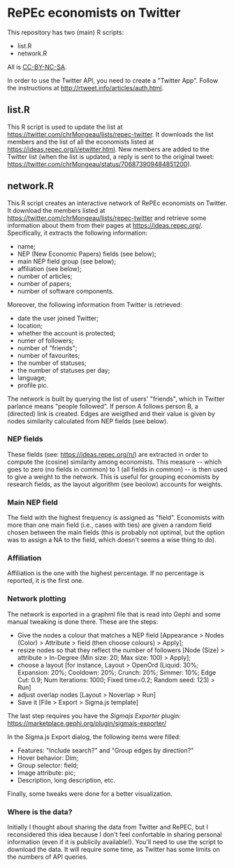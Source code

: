 # RePEc economists on Twitter

This repository has two (main) R scripts:

* list.R
* network.R

All is [CC-BY-NC-SA](http://creativecommons.org/licenses/by-nc-sa/4.0/).

In order to use the Twitter API, you need to create a "Twitter App". Follow
the instructions at <http://rtweet.info/articles/auth.html>.

## list.R

This R script is used to update the list at
<https://twitter.com/chrMongeau/lists/repec-twitter>.
It downloads the list members and the list of all the economists listed at
<https://ideas.repec.org/i/etwitter.html>. New members are added to the
Twitter list (when the list is updated, a reply is sent to the original
tweet: <https://twitter.com/chrMongeau/status/706873909484851200>).

## network.R

This R script creates an interactive network of RePEc economists on Twitter.
It download the members listed at
<https://twitter.com/chrMongeau/lists/repec-twitter> and retrieve some
information about them from their pages at <https://ideas.repec.org/>.
Specifically, it extracts the following information:

* name;
* NEP (New Economic Papers) fields (see below);
* main NEP field group (see below);
* affiliation (see below);
* number of articles;
* number of papers;
* number of software components.

Moreover, the following information from Twitter is retrieved:

* date the user joined Twitter;
* location;
* whether the account is protected;
* numer of followers;
* number of "friends";
* number of favourites;
* the number of statuses;
* the number of statuses per day;
* language;
* profile pic.

The network is built by querying the list of users' "friends", which in
Twitter parlance means "people followed". If person A follows person B, a
(directed) link is created. Edges are weigthed and their value is given by
nodes similarity calculated from NEP fields (see below).

### NEP fields

These fields (see: <https://ideas.repec.org/n/>) are extracted in order to
compute the (cosine) similarity among economists. This measure -- which goes
to zero (no fields in common) to 1 (all fields in common) -- is then used to
give a weight to the network. This is useful for grouping economists by
research fields, as the layout algorithm (see beolow) accounts for weights.

### Main NEP field

The field with the highest frequency is assigned as "field". Economists with
more than one main field (i.e., cases with ties) are given a random field
chosen between the main fields (this is probably not optimal, but the option
was to assign a NA to the field, which doesn't seems a wise thing to do).

### Affiliation

Affiliation is the one with the highest percentage. If no percentage is
reported, it is the first one.

### Network plotting

The network is exported in a graphml file that is read into Gephi and some
manual tweaking is done there. These are the steps:

* Give the nodes a colour that matches a NEP field [Appearance > Nodes
  (Color) > Attribute > field (then choose colours) > Apply];
* resize nodes so that they reflect the number of followers [Node (Size) >
  attribute > In-Degree (Min size: 20; Max size: 100) > Apply];
* choose a layout [for instance, Layout > OpenOrd (Liquid: 30%; Expansion:
  20%; Cooldown: 20%; Crunch: 20%; Simmer: 10%; Edge Cut: 0.9; Num
  Iterations: 1000; Fixed time=0.2; Random seed: 123) > Run]
* adjust overlap nodes [Layout > Noverlap > Run]
* Save it [File > Export > Sigma.js template]

The last step requires you have the *Sigmajs Exporter* plugin:
<https://marketplace.gephi.org/plugin/sigmajs-exporter/>

In the Sigma.js Export dialog, the following items were filled:

* Features: "Include search?" and "Group edges by direction?"
* Hover behavior: Dim;
* Group selector: field;
* Image attribute: pic;
* Description, long description, etc.

Finally, some tweaks were done for a better visualization.

### Where is the data?

Initially I thought about sharing the data from Twitter and RePEC, but I
reconsidered this idea because I don't feel confortable in sharing personal
information (even if it is publicily available!). You'll need to use the
script to download the data. It will require some time, as Twitter has some
limits on the numbers of API queries.

